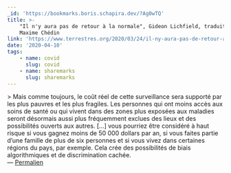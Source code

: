```yaml
---
_id: 'https://bookmarks.boris.schapira.dev/?Ag0wTQ'
title: >-
    "Il n'y aura pas de retour à la normale", Gideon Lichfield, traduit par
    Maxime Chédin
link: 'https://www.terrestres.org/2020/03/24/il-ny-aura-pas-de-retour-a-la-normale/'
date: '2020-04-10'
tags:
    - name: covid
      slug: covid
    - name: sharemarks
      slug: sharemarks
---
```


&gt; Mais comme toujours, le coût réel de cette surveillance sera supporté par
les plus pauvres et les plus fragiles. Les personnes qui ont moins accès aux
soins de santé ou qui vivent dans des zones plus exposées aux maladies seront
désormais aussi plus fréquemment exclues des lieux et des possibilités ouverts
aux autres. […] vous pourriez être considéré à haut risque si vous gagnez moins
de 50 000 dollars par an, si vous faites partie d’une famille de plus de six
personnes et si vous vivez dans certaines régions du pays, par exemple. Cela
crée des possibilités de biais algorithmiques et de discrimination cachée.
<br>&#8212;
<a href="https://bookmarks.boris.schapira.dev/?Ag0wTQ" title="Permalien">Permalien</a>
